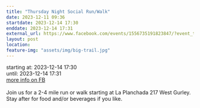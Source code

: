 ```yaml
---
title: "Thursday Night Social Run/Walk"
date: 2023-12-11 09:36
startdate: 2023-12-14 17:30
enddate: 2023-12-14 17:31
external_url: https://www.facebook.com/events/1556735191823847/?event_time_id=1556735235157176
layout: post
location: 
feature-img: "assets/img/big-trail.jpg"
---
```


starting at: 2023-12-14 17:30<br>until: 2023-12-14 17:31<br><a href="https://www.facebook.com/events/1556735191823847/?event_time_id=1556735235157176">more info on FB</a><br><br>Join us for a 2-4 mile run or walk starting at La Planchada 217 West Gurley. Stay after for food and/or beverages if you like. <br>
  <br>
  
